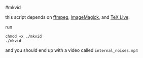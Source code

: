 #mkvid

this script depends on [ffmpeg](http://ffmpeg.org/), [ImageMagick](http://imagemagick.org/script/index.php), and [TeX Live](https://www.tug.org/texlive/).

run

    chmod +x ./mkvid
    ./mkvid
  
and you should end up with a video called <code>internal_noises.mp4</code>
